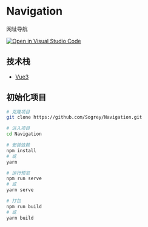 # Navigation
网址导航

[![Open in Visual Studio Code](https://open.vscode.dev/badges/open-in-vscode.svg)](https://open.vscode.dev/Sogrey/Navigation)

## 技术栈

- [Vue3](https://vue3js.cn/docs/zh/guide/migration/introduction.html)
 
## 初始化项目

``` bash
# 克隆项目
git clone https://github.com/Sogrey/Navigation.git

# 进入项目
cd Navigation

# 安装依赖
npm install
# 或
yarn

# 运行预览
npm run serve
# 或
yarn serve

# 打包
npm run build
# 或
yarn build
```


